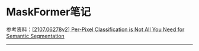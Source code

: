 #  MaskFormer笔记

参考资料：[[2107.06278v2\] Per-Pixel Classification is Not All You Need for Semantic Segmentation](https://arxiv.org/abs/2107.06278v2)

------

